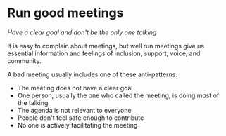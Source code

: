 # Run good meetings

<!--
I realize this is just an outline, but one thing that caught my eye is
that it might be ok for the person who is running the meeting to do most of
the talking: If the purpose is for me to tell you about the latest shark
attack in the lobby or whatever.
 -->
_Have a clear goal and don't be the only one talking_

It is easy to complain about meetings, but well run meetings give us essential information and feelings of inclusion, support, voice, and community.

A bad meeting usually includes one of these anti-patterns:

* The meeting does not have a clear goal
* One person, usually the one who called the meeting, is doing most of the talking
* The agenda is not relevant to everyone
* People don't feel safe enough to contribute
* No one is actively facilitating the meeting

<!-- * It is easy to complain about meetings, but great meetings are really great
* Anatomy of an awesome meeting
* Fixing a broken meeting -->